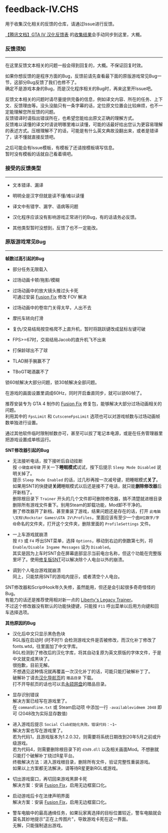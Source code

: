 # feedback-IV.CHS

用于收集汉化相关的反馈的仓库，请通过Issue进行反馈。

[【腾讯文档】GTA IV 汉化反馈表](https://docs.qq.com/form/page/DQXdCd1BwT1VrbXV5) 的[收集结果](https://docs.qq.com/sheet/DQWxlYUllTmhpRXRx)会手动同步到这里，大概。

### 反馈须知
***

在这里反馈文本相关的问题一般会得到回复的，大概。不保证回复时效。

如果你想反馈的是程序方面的Bug，反馈前请先查看最下面的原版游戏常见Bug一节，这部分Bug反馈了我们也修不了。  
确定不是游戏本身的Bug，而是汉化程序相关的Bug时，再来这里开Issue吧。

反馈文本相关的问题时请尽量提供完备的信息，例如译文内容、所在的任务、上下文、反馈理由等。没头没脑只有一条字幕的话，定位原文位置会比较麻烦，也不一定能理解您所反馈的问题。  
反馈错译时请指出错误所在，也希望您能给出原文正确的理解方式。  
反馈难以读懂的译文时请说明哪里难以读懂，可能的话最好给出您认为更容易理解的表述方式。压根理解不了的话，可能是有什么英文典故没翻出来，或者是错译了，读不懂就直接反馈吧。

之后可能会有Issue模板，有模板了还请按模板填写信息。  
暂时没有模板的话就自己看着填吧。

### 接受的反馈类型
***

- 文本错译、漏译

- 明明全是汉字但就是读不懂/难以读懂

- 译文中有错字、漏字、语病等问题

- 汉化程序应该没有影响游戏正常进行的Bug，有的话请务必反馈。

- 其他类型暂时没想到，反馈了也不一定能改。

### 原版游戏常见Bug
***

**帧数过高引起的Bug**  

- 部分任务无限载入

- 过场动画卡顿/拖影/模糊

- 过场动画中的放大镜头推过头卡死  
  可通过安装 [Fusion Fix](https://github.com/ThirteenAG/GTAIV.EFLC.FusionFix) 修改 FOV 解决

- 过场动画中的卷帘门关得太早，人出不去

- 摩托车转向打滑

- 复仇/交易结局按空格爬不上直升机，暂时将跳跃键改成鼠标左键可破

- FPS>=67时，交易结局Jacob的直升机飞不出来

- 打保龄球出不了球

- TLAD掰手腕赢不了

- TBoGT喝酒赢不了

锁60帧解决大部分问题，锁30帧解决全部问题。

在游戏的画面设置里调成60Hz，同时开启垂直同步，就可以锁60帧了。

推荐安装专为 GTA 4 制作的 [Fusion Fix](https://github.com/ThirteenAG/GTAIV.EFLC.FusionFix) 修复包，能够解决大部分过场动画相关的问题。  
利用其中的 `FpsLimit` 和 `CutsceneFpsLimit` 选项也可以对游戏帧数与过场动画帧数单独进行设置。

通过其他软件临时限制帧数亦可，甚至可以拔了笔记本电源，或是在任务管理器里把游戏设置成单核运行。

**SNT修改器引起的Bug**

- 无法接听电话，按下接听后自动挂断  
  按 `小键盘减号键` 开关一下**睡眠模式**试试，按下后提示 `Sleep Mode Disabled` 说明关掉了。  
  提示 `Sleep Mode Enabled` 的话，过几秒再按一次减号键，把睡眠模式**关了**。  
  如果用SNT的快捷键**关闭**睡眠模式以后还是接不了电话，就只能**删除修改器**后开新档了。  
  删除根目录下 `Trainer` 开头的几个文件即可删除修改器，搞不清楚就进根目录删除所有游戏文件重下。别用Steam的卸载功能，Mod卸不干净的。  
  删了修改器开了新档，甚至重装了游戏，结果问题还是存在的话，打开 `此电脑\文档\Rockstar Games\GTA IV\Profiles`，里面应该有至少一个由`8位数字/字母`命名的文件夹，打开这个文件夹，删除里面的 `ProfileSettings` 文件。  

- 一上车游戏就崩溃  
  按 `F3` 或 `F4` 呼出SNT菜单，选择 `Options`，移动到右边的倒数第七列，将 `Enable/Disable Ingame Messages` 设为 `Disabled`。  
  其实是因为上车时SNT会在屏幕底部显示当前电台名称，但这个功能在完整版里坏了。使用[修复版SNT](https://www.gtainside.com/en/gta4/trainers/161465-simple-native-trainer-for-steam-v1-2-0-43-fixed/)可以解决除个人电台以外的崩溃。

- 调到个人电台游戏就崩溃  
  同上，只能禁用SNT的游戏内提示，或者清空个人电台。

SNT修改器和ScriptHook年久失修，虽然能用，但还是会引起很多奇奇怪怪的Bug。  
有能力的话还是推荐使用相对新一点的 [Liberty's Legacy Trainer](https://gtaforums.com/topic/973091-gta-iv-12043-libertys-legacy-trainer/)。  
不过这个修改器没有默认的功能快捷键，只能按 `F11` 呼出菜单以后用方向键和回车选择选项。

**其他原因的Bug**

- 汉化后中文只显示黑色色块  
  RGL版在启动时 (时不时?) 会检测游戏文件是否被修改，而汉化补丁修改了 fonts.wtd，往里面加了中文字库。  
  RGL检测到了修改后的汉化字库，将其自动复原为英文原版的字体文件，于是中文就变成黑块了。  
  很抱歉，目前无解。  
  不想遇见这种情况就再覆盖一次汉化补丁的话，可能只能打破解补丁了。  
  破解补丁请去[汉化导航页](https://b9348.gitee.io/)的 `赠品目录` 下载。  
  打不开导航页的话也可以去[永硕网盘](http://bigsb250.ys168.com)的赠品目录。
  
- 显存识别错误  
  解决方案已经写在游戏里了。  
  在 `commandline.txt` 或 Steam启动项 中添加一行 `-availablevidmem 2048` 即可 (2048改为实际显存数值)

- 进入游戏后提示 `Social Club初始化失败。错误代码：~1~`  
  解决方案也写在游戏里了。  
  若为代码1，且游戏版本为1.2.0.32，则需要将系统日期改到20年5月之前或升级游戏。  
  若为代码4，则需要删除根目录下的 `d3d9.dll` 以及相关画面Mod。不想删就只能打个破解补丁绕过R星平台。  
  终极解决方法：进入游戏根目录，删除所有文件，验证完整性重装游戏。  
  如果以上方案都无法解决，请等待R星更新RGL或游戏。

- 切出游戏窗口，再切回来游戏黑屏卡死  
  解决方案：安装 [Fusion Fix](https://github.com/ThirteenAG/GTAIV.EFLC.FusionFix)，启用无边框窗口化。

- 启动游戏后卡在法律声明界面  
  解决方案：安装 [Fusion Fix](https://github.com/ThirteenAG/GTAIV.EFLC.FusionFix)，启用无边框窗口化。

- 警车电脑中的最高通缉任务，如果玩家离选择的目标位置较近，警车电脑就会莫名其妙地提示"正在上传图片"，导致游戏卡死在这一界面。  
  无解，只能强制退出游戏。
